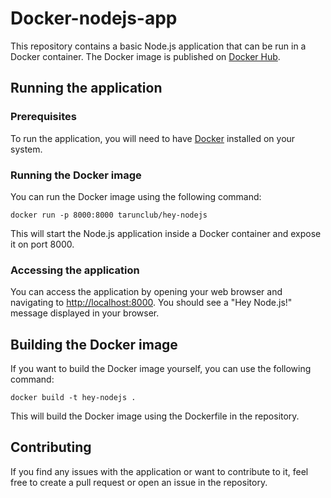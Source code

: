 # Docker-nodejs-app

This repository contains a basic Node.js application that can be run in a Docker container. The Docker image is published on [Docker Hub](https://hub.docker.com/r/tarunclub/hey-nodejs).

## Running the application

### Prerequisites

To run the application, you will need to have [Docker](https://www.docker.com/) installed on your system.

### Running the Docker image

You can run the Docker image using the following command:

```
docker run -p 8000:8000 tarunclub/hey-nodejs
```


This will start the Node.js application inside a Docker container and expose it on port 8000.

### Accessing the application

You can access the application by opening your web browser and navigating to [http://localhost:8000](http://localhost:8000). You should see a "Hey Node.js!" message displayed in your browser.

## Building the Docker image

If you want to build the Docker image yourself, you can use the following command:

```
docker build -t hey-nodejs .
```


This will build the Docker image using the Dockerfile in the repository.

## Contributing

If you find any issues with the application or want to contribute to it, feel free to create a pull request or open an issue in the repository.


